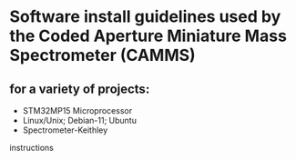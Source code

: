 # Software install guidelines used by the Coded Aperture Miniature Mass Spectrometer (CAMMS) 
## for a variety of projects: 
- STM32MP15 Microprocessor
- Linux/Unix; Debian-11; Ubuntu
- Spectrometer-Keithley 

instructions 
